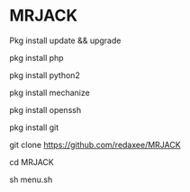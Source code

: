 # MRJACK

Pkg install update && upgrade

pkg install php

pkg install python2

pkg install mechanize

pkg install openssh

pkg install git

git clone https://github.com/redaxee/MRJACK

cd MRJACK

sh menu.sh
